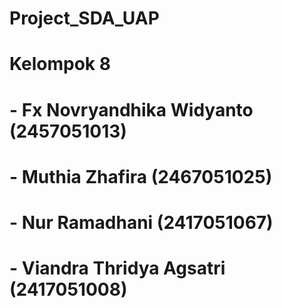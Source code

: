 # Project_SDA_UAP
# Kelompok 8

# - Fx Novryandhika Widyanto    (2457051013)
# - Muthia Zhafira              (2467051025)
# - Nur Ramadhani               (2417051067)
# - Viandra Thridya Agsatri     (2417051008)
